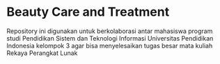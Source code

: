 # Beauty Care and Treatment

Repository ini digunakan untuk berkolaborasi antar mahasiswa program studi Pendidikan Sistem dan Teknologi Informasi Universitas Pendidikan Indonesia kelompok 3 agar bisa menyelesaikan tugas besar mata kuliah Rekaya Perangkat Lunak
